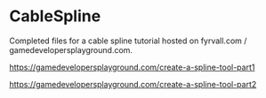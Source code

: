 # CableSpline
Completed files for a cable spline tutorial hosted on fyrvall.com / gamedevelopersplayground.com.

https://gamedevelopersplayground.com/create-a-spline-tool-part1

https://gamedevelopersplayground.com/create-a-spline-tool-part2
